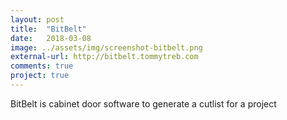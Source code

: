 ```yaml
---
layout: post
title:  "BitBelt"
date:   2018-03-08
image: ../assets/img/screenshot-bitbelt.png
external-url: http://bitbelt.tommytreb.com
comments: true
project: true
---
```


BitBelt is cabinet door software to generate a cutlist for a project